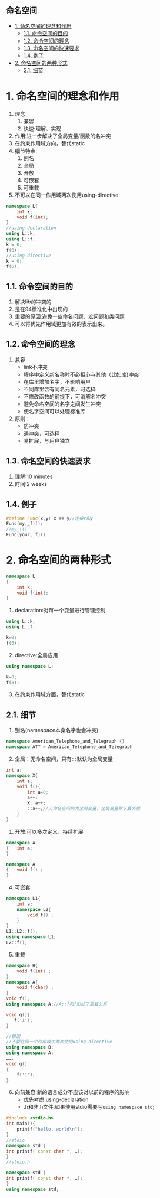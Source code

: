 命名空间
---

<!-- TOC -->

- [1. 命名空间的理念和作用](#1-命名空间的理念和作用)
  - [1.1. 命令空间的目的](#11-命令空间的目的)
  - [1.2. 命令空间的理念](#12-命令空间的理念)
  - [1.3. 命名空间的快速要求](#13-命名空间的快速要求)
  - [1.4. 例子](#14-例子)
- [2. 命名空间的两种形式](#2-命名空间的两种形式)
  - [2.1. 细节](#21-细节)

<!-- /TOC -->

# 1. 命名空间的理念和作用
1. 理念
    1. 兼容
    2. 快速:理解、实现
2. 作用:进一步解决了全局变量/函数的名冲突
3. 在约束作用域方向，替代static
4. 细节特点:
    1. 别名
    2. 全局
    3. 开放
    4. 可嵌套
    5. 可重载
5. 不可以在同一作用域两次使用using-directive
```c++
namespace L{
    int k;
    void f(int);
}
//using-declaration
using L::k;
using L::f;
k = 0;
f(6);
//using-directive
k = 0;
f(6);
```

## 1.1. 命令空间的目的
1. 解决lib的冲突的
2. 是在94标准化中出现的
3. 重要的原因:避免一些命名问题、宏问题和类问题
4. 可以将优先作用域更加有效的表示出来。

## 1.2. 命令空间的理念
1. 兼容
    + link不冲突
    + 程序中定义新名称时不必担心与其他（比如库)冲突
    + 在库里增加名字，不影响用户
    + 不同库里含有同名元素，可选择
    + 不修改函数的前提下，可消解名冲突
    + 避免命名空间的名字之间发生冲突
    + 使名字空间可以处理标准库
2. 原则：
    + 防冲突
    + 遇冲突，可选择
    + 易扩展，与用户独立

## 1.3. 命名空间的快速要求
1. 理解:10 minutes
2. 时间:2 weeks

## 1.4. 例子
```c++
#define Func(x,y) x ## y//连接x和y
Func(my,_f)();
//my_f()
Func(your,_f)()
```

# 2. 命名空间的两种形式
```c++
namespace L
{
    int k;
    void f(int);
}
```
1. declaration:对每一个变量进行管理控制
```c++
using L::k;
using L::f; 

k=0;
f(6);
```
2. directive:全局应用
```c++
using namespace L;

k=0;
f(6);
```
3. 在约束作用域方面，替代static

## 2.1. 细节
1. 别名(namespace本身名字也会冲突)
```c++
namespace American_Telephone_and_Telegraph {}
namespace ATT = American_Telephone_and_Telegraph
```
2. 全局：无命名空间，只有`::`默认为全局变量
```c++
int a;
namespace X{
    int a;
    void f(){
        int a=0;
        a++;
        X::a++;
        ::a++;//无命名空间则为全局变量，全局变量默认最外层
    }
}
```
1. 开放:可以多次定义，持续扩展
```c++
namespace A
{   int a;
}

namespace A
{   void f() ;
}
```
4. 可嵌套
```c++
namespace L1{
    int a;
    namespace L2{
        void f() ;
    }
}
L1::L2::f(); 
using namespace L1;
L2::f();
```
5. 重载
```c++
namespace B{
    void f(int) ;
}
namespace A{
    void f(char) ;
}
void f();
using namespace A;//A::f和f形成了重载关系

void g(){
   f('1');
}
```
```c++
//错误
//不要在同一个作用域中两次使用using-directive
using namespace B;
using namespace A;
…….
void g()
{ 
    f('1');
}

```
6. 向前兼容:新的语言成分不应该对以前的程序的影响
    + 优先考虑:using-declaration
    + .h和非.h文件:如果使用stdio需要写`using namespace std`;
```c++
#include <stdio.h>
int main(){
    printf("hello, world\n"); 
}
//stdio
namespace std { 
int printf( const char *, …);
}
//stdio.h

namespace std { 
int printf( const char *, …);
}
using namespace std;
```